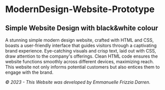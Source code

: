 # ModernDesign-Website-Prototype

## Simple Website Design with black&white colour

A stunning simple modern design website, crafted with HTML and CSS, boasts a user-friendly interface that guides visitors through a captivating brand experience.  Eye-catching visuals and crisp text, laid out with CSS, draw attention to the company's offerings.  Clean HTML code ensures the website functions smoothly across different devices, maximizing reach.  This website not only informs potential customers but also entices them to engage with the brand.

_© 2023 - This Website was developed by Emmanuelle Frizzia Darren._
